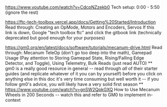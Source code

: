 https://www.youtube.com/watch?v=CdcpNZzekb0
Tech setup: 0:00 - 5:50 (ignore the rest)

https://ftc-tech-toolbox.vercel.app/docs/Getting%20Started/Introduction
Read through: Creating an OpMode, Motors and Encoders, Servos
If this link is down, Google "tech toolbox ftc" and click the gitbook link (technically deprecated but good enough for your purposes)

https://gm0.org/en/latest/docs/software/tutorials/mecanum-drive.html
Read through: Mecanum TeleOp (don't go too deep into the math), Gamepad Usage (Pay attention to Storing Gamepad State, Rising/Falling Edge Detector, and Toggle), Using Telemetry, Bulk Reads (just read AUTO)
**
gm0 is a really good resource in general -- read through _all_ of their starter guides (and replicate whatever of it you can by yourself) before you click on anything else in this doc
it's very time consuming but well worth it -- if you follow gm0's advice, you will likely have a very solid first season
**
https://www.youtube.com/watch?v=gnSW2QpkGXQ
How to Use Mecanum Wheels in 200 Seconds -- watch this and refer to GM0 to implement in-context
